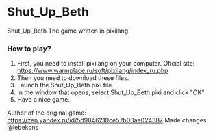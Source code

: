 # Shut_Up_Beth
Shut_Up_Beth
The game written in pixilang.

### How to play?

1. First, you need to install pixilang on your computer. Oficial site: https://www.warmplace.ru/soft/pixilang/index_ru.php
2. Then you need to download these files.
3. Launch the Shut_Up_Beth.pixi file
4. In the window that opens, select Shut_Up_Beth.pixi and click "OK"
5. Have a nice game.

Author of the original game: https://zen.yandex.ru/id/5d9846210ce57b00ae024387
Made changes: @lebekons
